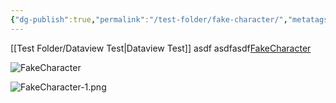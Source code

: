 ```yaml
---
{"dg-publish":true,"permalink":"/test-folder/fake-character/","metatags":{"description":"Some description","og:title":"This is the title.","og:image":"https://lendalorsjournal.online/img/optimized/iligZVaYZL-700.webp"},"tags":["char_pc","faction_sep"],"noteIcon":"","created":"2014-08-06T13:07:04.054","updated":"2024"}
---
```


[[Test Folder/Dataview Test\|Dataview Test]]
asdf
asdfasdf[FakeCharacter](/Attachments/FakeCharacter-1.png)

![FakeCharacter](/img/user/Attachments/FakeCharacter-1.png)

![FakeCharacter-1.png](/img/user/Attachments/FakeCharacter-1.png)
